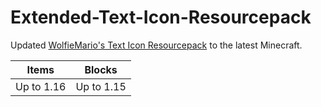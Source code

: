 # Extended-Text-Icon-Resourcepack

Updated [WolfieMario's Text Icon Resourcepack](http://imgur.com/a/oHvbX) to the latest Minecraft.

|Items     |Blocks    |
|----------|----------|
|Up to 1.16|Up to 1.15|
